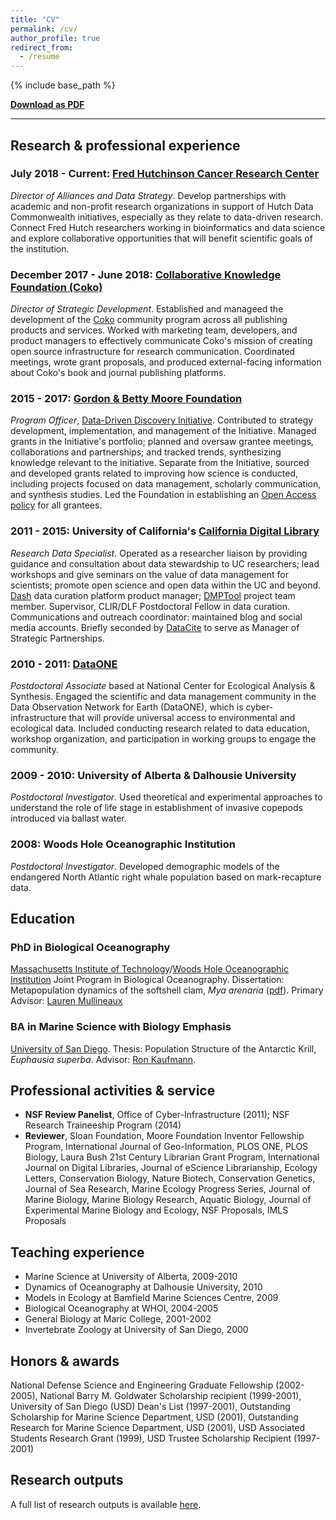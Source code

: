 ```yaml
---
title: "CV"
permalink: /cv/
author_profile: true
redirect_from:
  - /resume
---
```


{% include base_path %}

**[Download as PDF](https://strasser.github.io/files/cv.pdf)**

---

## Research & professional experience 

### July 2018 - Current: [Fred Hutchinson Cancer Research Center](http://fredhutch.org)

_Director of Alliances and Data Strategy_. Develop partnerships with academic and non-profit research organizations in support of Hutch Data Commonwealth initiatives, especially as they relate to data-driven research. Connect Fred Hutch researchers working in bioinformatics and data science and explore collaborative opportunities that will benefit scientific goals of the institution.

### December 2017 - June 2018: [Collaborative Knowledge Foundation (Coko)](http://coko.foundation)

_Director of Strategic Development_. Established and manageed the development of the [Coko](http://coko.foundation) community program across all publishing products and services. Worked with marketing team, developers, and product managers to effectively communicate Coko's mission of creating open source infrastructure for research communication. Coordinated meetings, wrote grant proposals, and produced external-facing information about Coko's book and journal publishing platforms.


### 2015 - 2017: [Gordon & Betty Moore Foundation](http://www.moore.org)

_Program Officer_, [Data-Driven Discovery Initiative](http://www.moore.org/programs/science/data-driven-discovery). Contributed to strategy development, implementation, and management of the Initiative. Managed grants in the Initiative's portfolio; planned and oversaw grantee meetings, collaborations and partnerships; and tracked trends, synthesizing knowledge relevant to the initiative. Separate from the Initiative, sourced and developed grants related to improving how science is conducted, including projects focused on data management,  scholarly communication, and synthesis studies. Led the Foundation in establishing an [Open Access policy](https://www.moore.org/article-detail?newsUrlName=moore-foundation-rolls-out-new-open-access-policy) for all grantees.


### 2011 - 2015: University of California's [California Digital Library](http://cdlib.org)

_Research Data Specialist_. Operated as a researcher liaison by providing guidance and consultation about data stewardship to UC researchers; lead workshops and give seminars on the value of data management for scientists; promote open science and open data within the UC and beyond. [Dash](http://cdluc3.github.io/dash) data curation platform product manager; [DMPTool](http://dmptool.org) project team member. Supervisor, CLIR/DLF Postdoctoral Fellow in data curation. Communications and outreach coordinator: maintained blog and social media accounts. Briefly seconded by [DataCite](http://datacite.org) to serve as Manager of Strategic Partnerships.

### 2010 - 2011: [DataONE](http://dataone.org)

_Postdoctoral Associate_ based at National Center for Ecological Analysis & Synthesis. Engaged the scientific and data management community in the Data Observation Network for Earth (DataONE), which is cyber-infrastructure that will provide universal access to environmental and ecological data. Included conducting research related to data education, workshop organization, and participation in working groups to engage the community. 

### 2009 - 2010: University of Alberta & Dalhousie University

_Postdoctoral Investigator_. Used theoretical and experimental approaches to understand the role of life stage in establishment of invasive copepods introduced via ballast water.

### 2008: Woods Hole Oceanographic Institution

_Postdoctoral Investigator_. Developed demographic models of the endangered North Atlantic right whale population based on mark-recapture data.


## Education

### PhD in Biological Oceanography

[Massachusetts Institute of Technology](http://www.mit.edu/)/[Woods Hole Oceanographic Institution](http://www.whoi.edu) Joint Program in Biological Oceanography. Dissertation: Metapopulation dynamics of the softshell clam, _Mya arenaria_ ([pdf](/files/Strasser_thesis.pdf)). Primary Advisor: [Lauren Mullineaux](http://www.whoi.edu/profile.do?id=lmullineaux)

### BA in Marine Science with Biology Emphasis

[University of San Diego](http://www.sandiego.edu/). Thesis: Population Structure of the Antarctic Krill, _Euphausia superba_. Advisor: [Ron Kaufmann](http://home.sandiego.edu/~kaufmann/).

  
## Professional activities & service

- **NSF Review Panelist**, Office of Cyber-Infrastructure (2011); NSF Research Traineeship Program (2014)
- **Reviewer**,  Sloan Foundation, Moore Foundation Inventor Fellowship Program, International Journal of Geo-Information, PLOS ONE, PLOS Biology, Laura Bush 21st Century Librarian Grant Program, International Journal on Digital Libraries, Journal of eScience Librarianship, Ecology Letters, Conservation Biology, Nature Biotech, Conservation Genetics, Journal of Sea Research, Marine Ecology Progress Series, Journal of Marine Biology, Marine Biology Research, Aquatic Biology, Journal of Experimental Marine Biology and Ecology, NSF Proposals, IMLS Proposals


## Teaching experience

* Marine Science at University of Alberta, 2009-2010
* Dynamics of Oceanography at Dalhousie University, 2010
* Models in Ecology at Bamfield Marine Sciences Centre, 2009
* Biological Oceanography at WHOI, 2004-2005
* General Biology at Maric College, 2001-2002
* Invertebrate Zoology at University of San Diego, 2000


## Honors & awards

National Defense Science and Engineering Graduate Fellowship (2002-2005), National Barry M. Goldwater Scholarship recipient (1999-2001), University of San Diego (USD) Dean's List (1997-2001), Outstanding Scholarship for Marine Science Department, USD (2001), Outstanding Research for Marine Science Department, USD (2001), USD Associated Students Research Grant (1999), USD Trustee Scholarship Recipient (1997-2001) 


## Research outputs

A full list of research outputs is available [here](https://strasser.github.io/products/).

<!-- 
  <ul>{% for post in site.publications %}
    {% include archive-single-cv.html %}
  {% endfor %}</ul>
  
Talks
======
  <ul>{% for post in site.talks %}
    {% include archive-single-talk-cv.html %}
  {% endfor %}</ul>

-->
  
